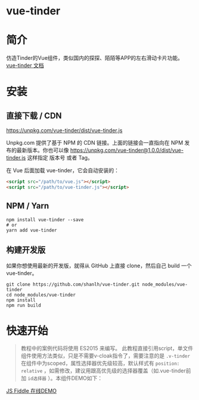 # vue-tinder

# 简介

仿造Tinder的Vue组件，类似国内的探探、陌陌等APP的左右滑动卡片功能。[vue-tinder 文档](https://shanlh.github.io/vue-tinder)

# 安装

## 直接下载 / CDN

https://unpkg.com/vue-tinder/dist/vue-tinder.js

Unpkg.com 提供了基于 NPM 的 CDN 链接。上面的链接会一直指向在 NPM 发布的最新版本。你也可以像 https://unpkg.com/vue-tinder@1.0.0/dist/vue-tinder.js 这样指定 版本号 或者 Tag。

在 Vue 后面加载 vue-tinder，它会自动安装的：

```html
<script src="/path/to/vue.js"></script>
<script src="/path/to/vue-tinder.js"></script>
```

## NPM / Yarn

```shell
npm install vue-tinder --save
# or
yarn add vue-tinder
```

## 构建开发版

如果你想使用最新的开发版，就得从 GitHub 上直接 clone，然后自己 build 一个 vue-tinder。

```shell
git clone https://github.com/shanlh/vue-tinder.git node_modules/vue-tinder
cd node_modules/vue-tinder
npm install
npm run build
```

# 快速开始

> 教程中的案例代码将使用 ES2015 来编写。
此教程直接引用script，单文件组件使用方法类似，只是不需要v-cloak指令了，需要注意的是 `.v-tinder` 在组件中为scoped，属性选择器优先级较高，默认样式有 `position: relative` ，如需修改，建议用跟高优先级的选择器覆盖（如.vue-tinder前加 `id选择器` ）。本组件DEMO如下：

[JS Fiddle 在线DEMO](https://jsfiddle.net/JohnnyDan/z9ev725e/21/embedded/result,html,css,js)
